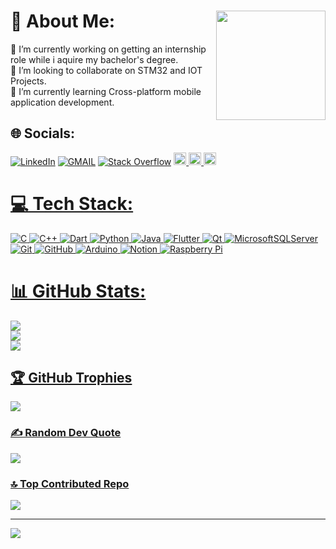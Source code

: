 
# 💫 About Me: <img align="right" height="175" src="https://media1.giphy.com/media/bGgsc5mWoryfgKBx1u/200w.gif?cid=6c09b952in8y2dqvr5uk68lny2pxq1es6qcn0gpyzo5odh5j&ep=v1_gifs_search&rid=200w.gif&ct=g"  />
🔭 I’m currently working on getting an internship role while i aquire my bachelor's degree. <br>👯 I’m looking to collaborate on STM32 and IOT Projects.<br>🌱 I’m currently learning Cross-platform mobile application development. <br>


## 🌐 Socials:
[![LinkedIn](https://img.shields.io/badge/LinkedIn-%230077B5.svg?logo=linkedin&logoColor=white)](https://linkedin.com/in/eng-akrambasha)
<a href="mailto:eng.akrambasha@gmail.com"><img img src="https://img.shields.io/badge/-Gmail-c14438?style=flat&logo=Gmail&logoColor=white" alt="GMAIL" title="GMAIL"/></a> 
[![Stack Overflow](https://img.shields.io/badge/-Stackoverflow-FE7A16?logo=stack-overflow&logoColor=white)](https://stackoverflow.com/users/22247740)
  <a href="https://www.hackerrank.com/profile/eng_akrambasha" target="_blank">
    <img src="https://img.shields.io/static/v1?message=HackerRank&logo=hackerrank&label=&color=2EC866&logoColor=white&labelColor=&style=plastic" height="20" alt="hackerrank logo"  />
  <a href="https://leetcode.com/u/AkramBasha/" target="_blank">
    <img src="https://img.shields.io/static/v1?message=LeetCode&logo=LeetCode&label=&color=111111&logoColor=#d16c06&labelColor=&style=plastic" height="20" alt="LeetCode Logo"  />
  <a href="https://codeforces.com/profile/eng.akrambasha/" target="_blank">
    <img src="https://img.shields.io/static/v1?message=CodeForces&logo=CodeForces&label=&color=yellow&logoColor=white&labelColor=&style=plastic" height="20" alt="CodeForces Logo"  />



###


# 💻 Tech Stack:
![C](https://img.shields.io/badge/c-%2300599C.svg?style=flat&logo=c&logoColor=white) ![C++](https://img.shields.io/badge/c++-%2300599C.svg?style=flat&logo=c%2B%2B&logoColor=white) ![Dart](https://img.shields.io/badge/dart-%230175C2.svg?style=flat&logo=dart&logoColor=white) ![Python](https://img.shields.io/badge/python-3670A0?style=flat&logo=python&logoColor=ffdd54) ![Java](https://img.shields.io/badge/java-%23ED8B00.svg?style=flat&logo=openjdk&logoColor=white) ![Flutter](https://img.shields.io/badge/Flutter-%2302569B.svg?style=flat&logo=Flutter&logoColor=white) ![Qt](https://img.shields.io/badge/Qt-%23217346.svg?style=flat&logo=Qt&logoColor=white) ![MicrosoftSQLServer](https://img.shields.io/badge/Microsoft%20SQL%20Server-CC2927?style=flat&logo=microsoft%20sql%20server&logoColor=white) ![Git](https://img.shields.io/badge/git-%23F05033.svg?style=flat&logo=git&logoColor=white) ![GitHub](https://img.shields.io/badge/github-%23121011.svg?style=flat&logo=github&logoColor=white) ![Arduino](https://img.shields.io/badge/-Arduino-00979D?style=flat&logo=Arduino&logoColor=white) ![Notion](https://img.shields.io/badge/Notion-%23000000.svg?style=flat&logo=notion&logoColor=white) ![Raspberry Pi](https://img.shields.io/badge/-RaspberryPi-C51A4A?style=flat&logo=Raspberry-Pi)
# 📊 GitHub Stats:
![](https://github-readme-stats.vercel.app/api?username=Akram-Basha&theme=radical&hide_border=false&include_all_commits=true&count_private=true)<br/>
![](https://github-readme-streak-stats.herokuapp.com/?user=Akram-Basha&theme=radical&hide_border=false)<br/>
![](https://github-readme-stats.vercel.app/api/top-langs/?username=Akram-Basha&theme=radical&hide_border=false&include_all_commits=true&count_private=true&layout=compact)

## 🏆 GitHub Trophies
![](https://github-profile-trophy.vercel.app/?username=Akram-Basha&theme=gruvbox&no-frame=true&no-bg=false&margin-w=4)

### ✍️ Random Dev Quote
![](https://quotes-github-readme.vercel.app/api?type=vetical&theme=radical)

### 🔝 Top Contributed Repo
![](https://github-contributor-stats.vercel.app/api?username=Akram-Basha&limit=5&theme=dark&combine_all_yearly_contributions=true)

---
[![](https://visitcount.itsvg.in/api?id=Akram-Basha&icon=2&color=0)](https://visitcount.itsvg.in)
